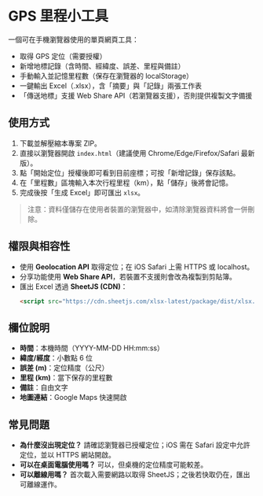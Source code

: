 # GPS 里程小工具

一個可在手機瀏覽器使用的單頁網頁工具：
- 取得 GPS 定位（需要授權）
- 新增地標記錄（含時間、經緯度、誤差、里程與備註）
- 手動輸入並記憶里程數（保存在瀏覽器的 localStorage）
- 一鍵輸出 Excel（.xlsx），含「摘要」與「記錄」兩張工作表
- 「傳送地標」支援 Web Share API（若瀏覽器支援），否則提供複製文字備援

## 使用方式
1. 下載並解壓縮本專案 ZIP。
2. 直接以瀏覽器開啟 `index.html`（建議使用 Chrome/Edge/Firefox/Safari 最新版）。
3. 點「開始定位」授權後即可看到目前座標；可按「新增記錄」保存該點。
4. 在「里程數」區塊輸入本次行程里程（km），點「儲存」後將會記憶。
5. 完成後按「生成 Excel」即可匯出 `xlsx`。

> 注意：資料僅儲存在使用者裝置的瀏覽器中，如清除瀏覽器資料將會一併刪除。

## 權限與相容性
- 使用 **Geolocation API** 取得定位；在 iOS Safari 上需 HTTPS 或 localhost。
- 分享功能使用 **Web Share API**，若裝置不支援則會改為複製到剪貼簿。
- 匯出 Excel 透過 **SheetJS (CDN)**：
  ```html
  <script src="https://cdn.sheetjs.com/xlsx-latest/package/dist/xlsx.full.min.js"></script>
  ```

## 欄位說明
- **時間**：本機時間（YYYY-MM-DD HH:mm:ss）
- **緯度/經度**：小數點 6 位
- **誤差 (m)**：定位精度（公尺）
- **里程 (km)**：當下保存的里程數
- **備註**：自由文字
- **地圖連結**：Google Maps 快速開啟

## 常見問題
- **為什麼沒出現定位？** 請確認瀏覽器已授權定位；iOS 需在 Safari 設定中允許定位，並以 HTTPS 網站開啟。
- **可以在桌面電腦使用嗎？** 可以，但桌機的定位精度可能較差。
- **可以離線用嗎？** 首次載入需要網路以取得 SheetJS；之後若快取仍在，匯出可離線運作。

